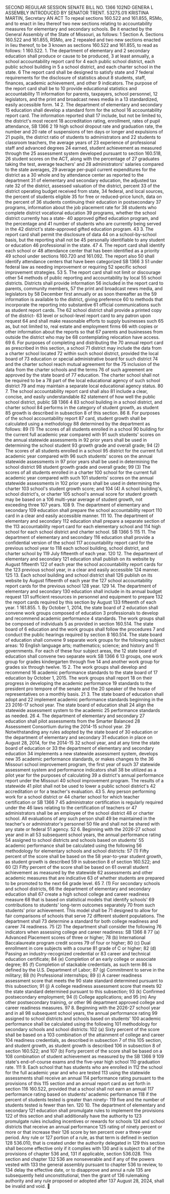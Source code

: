 SECOND REGULAR SESSION
SENATE BILL NO. 1366
102ND GENERA L ASSEMBLY
INTRODUCED BY SENATOR TRENT.
5327S.01I KRISTINA MARTIN, Secretary
AN ACT
To repeal sections 160.522 and 161.855, RSMo, and to enact in lieu thereof two new sections
relating to accountability measures for elementary and secondary schools.
Be it enacted by the General Assembly of the State of Missouri, as follows:
1 Section A. Sections 160.522 and 161.855, RSMo, are
2 repealed and two new sections enacted in lieu thereof, to be
3 known as sections 160.522 and 161.855, to read as follows:
1 160.522. 1. The department of elementary and
2 secondary education shall produce or cause to be produced,
3 at least annually, a school accountability report card for
4 each public school district, each public school building in
5 a school district, and each charter school in the state.
6 The report card shall be designed to satisfy state and
7 federal requirements for the disclosure of statistics about
8 students, staff, finances, academic achievement, and other
9 indicators. The purpose of the report card shall be to
10 provide educational statistics and accountability
11 information for parents, taxpayers, school personnel,
12 legislators, and the print and broadcast news media in a
13 standardized, easily accessible form.
14 2. The department of elementary and secondary
15 education shall develop a standard form for the school
16 accountability report card. The information reported shall
17 include, but not be limited to, the district's most recent
18 accreditation rating, enrollment, rates of pupil attendance,
SB 1366 2
19 high school dropout rate and graduation rate, the number and
20 rate of suspensions of ten days or longer and expulsions of
21 pupils, the district ratio of students to administrators and
22 students to classroom teachers, the average years of
23 experience of professional staff and advanced degrees
24 earned, student achievement as measured through the
25 assessment system developed pursuant to section 160.518,
26 student scores on the ACT, along with the percentage of
27 graduates taking the test, average teachers' and
28 administrators' salaries compared to the state averages,
29 average per-pupil current expenditures for the district as a
30 whole and by attendance center as reported to the department
31 of elementary and secondary education, the adjusted tax rate
32 of the district, assessed valuation of the district, percent
33 of the district operating budget received from state,
34 federal, and local sources, the percent of students eligible
35 for free or reduced-price lunch, data on the percent of
36 students continuing their education in postsecondary
37 programs, information about the job placement rate for
38 students who complete district vocational education
39 programs, whether the school district currently has a state-
40 approved gifted education program, and the percentage and
41 number of students who are currently being served in the
42 district's state-approved gifted education program.
43 3. The report card shall permit the disclosure of data
44 on a school-by-school basis, but the reporting shall not be
45 personally identifiable to any student or education
46 professional in the state.
47 4. The report card shall identify each school or
48 attendance center that has been identified as a priority
49 school under sections 160.720 and 161.092. The report also
50 shall identify attendance centers that have been categorized
SB 1366 3
51 under federal law as needing improvement or requiring
52 specific school improvement strategies.
53 5. The report card shall not limit or discourage other
54 methods of public reporting and accountability by local
55 school districts. Districts shall provide information
56 included in the report card to parents, community members,
57 the print and broadcast news media, and legislators by
58 December first annually or as soon thereafter as the
59 information is available to the district, giving preference
60 to methods that incorporate the reporting into substantive
61 official communications such as student report cards. The
62 school district shall provide a printed copy of the district-
63 level or school-level report card to any patron upon request
64 and shall make reasonable efforts to supply businesses such
65 as, but not limited to, real estate and employment firms
66 with copies or other information about the reports so that
67 parents and businesses from outside the district who may be
68 contemplating relocation have access.
69 6. For purposes of completing and distributing the
70 annual report card as prescribed in this section, a school
71 district may include the data from a charter school located
72 within such school district, provided the local board of
73 education or special administrative board for such district
74 and the charter school reach mutual agreement for the
75 inclusion of the data from the charter schools and the terms
76 of such agreement are approved by the state board of
77 education. The charter school shall not be required to be a
78 part of the local educational agency of such school district
79 and may maintain a separate local educational agency status.
80 7. The school accountability report card shall also
81 include a clear, concise, and easily understandable
82 statement of how well the public school district, public
SB 1366 4
83 school building in a school district, and charter school
84 performs in the category of student growth, as student
85 growth is described in subsection 8 of this section.
86 8. For purposes of the school accountability report
87 card, student growth shall be calculated using a methodology
88 determined by the department as follows:
89 (1) The scores of all students enrolled in a school
90 building for the current full academic year compared with
91 such students' scores on the annual statewide assessments in
92 prior years shall be used in determining the school student
93 growth grade and overall grade;
94 (2) The scores of all students enrolled in a school
95 district for the current full academic year compared with
96 such students' scores on the annual statewide assessments in
97 prior years shall be used in determining the school district
98 student growth grade and overall grade;
99 (3) The scores of all students enrolled in a charter
100 school for the current full academic year compared with such
101 students' scores on the annual statewide assessments in
102 prior years shall be used in determining the charter
103 school's student growth score; and
104 (4) A school building's, school district's, or charter
105 school's annual score for student growth may be based on a
106 multi-year average of student growth, not exceeding three
107 years.
108 9. The department of elementary and secondary
109 education shall prepare the school accountability report
110 card in a clear and easily accessible manner.
111 10. The department of elementary and secondary
112 education shall prepare a separate section of the
113 accountability report card for each elementary school and
114 high school for each school district and charter school.
SB 1366 5
115 11. The department of elementary and secondary
116 education shall provide a confidential version of the school
117 accountability report card for the previous school year to
118 each school building, school district, and charter school by
119 July fifteenth of each year.
120 12. The department of elementary and secondary
121 education shall publish on its website by August fifteenth
122 of each year the school accountability report cards for the
123 previous school year, in a clear and easily accessible
124 manner.
125 13. Each school building and school district shall
126 publish on its website by August fifteenth of each year the
127 school accountability report cards for the previous school
128 year.
129 14. The department of elementary and secondary
130 education shall include in its annual budget request
131 sufficient resources in personnel and equipment to prepare
132 the report cards required by this section by August
133 fifteenth of each year.
1 161.855. 1. By October 1, 2014, the state board of
2 education shall convene work groups composed of education
3 professionals to develop and recommend academic performance
4 standards. The work groups shall be composed of individuals
5 as provided in section 160.514. The state board of
6 education and the work groups shall follow the procedures
7 and conduct the public hearings required by section
8 160.514. The state board of education shall convene
9 separate work groups for the following subject areas:
10 English language arts; mathematics; science; and history and
11 governments. For each of these four subject areas, the
12 state board of education shall convene two separate work
SB 1366 6
13 groups, one work group for grades kindergarten through five
14 and another work group for grades six through twelve.
15 2. The work groups shall develop and recommend
16 academic performance standards to the state board of
17 education by October 1, 2015. The work groups shall report
18 on their progress in developing the academic performance
19 standards to the president pro tempore of the senate and the
20 speaker of the house of representatives on a monthly basis.
21 3. The state board of education shall adopt and
22 implement academic performance standards beginning in the
23 2016-17 school year. The state board of education shall
24 align the statewide assessment system to the academic
25 performance standards as needed.
26 4. The department of elementary and secondary
27 education shall pilot assessments from the Smarter Balanced
28 Assessment Consortium during the 2014-15 school year.
29 Notwithstanding any rules adopted by the state board of
30 education or the department of elementary and secondary
31 education in place on August 28, 2014, for the 2014-15
32 school year, and at any time the state board of education or
33 the department of elementary and secondary education
34 implements a new statewide assessment system, develops new
35 academic performance standards, or makes changes to the
36 Missouri school improvement program, the first year of such
37 statewide assessment system and performance indicators shall
38 be utilized as a pilot year for the purposes of calculating
39 a district's annual performance report under the Missouri
40 school improvement program. The results of a statewide
41 pilot shall not be used to lower a public school district's
42 accreditation or for a teacher's evaluation.
43 5. Any person performing work for a school district or
44 charter school for which teacher certification or
SB 1366 7
45 administrator certification is regularly required under the
46 laws relating to the certification of teachers or
47 administrators shall be an employee of the school district
48 or charter school. All evaluations of any such person shall
49 be maintained in the teacher's or administrator's personnel
50 file and shall not be shared with any state or federal
51 agency.
52 6. Beginning with the 2026-27 school year and in all
53 subsequent school years, the annual performance rating
54 assigned to school districts and schools based on students'
55 academic performance shall be calculated using the following
56 methodology for elementary schools and school districts:
57 (1) Fifty percent of the score shall be based on the
58 year-to-year student growth, as student growth is described
59 in subsection 8 of section 160.522; and
60 (2) Fifty percent of the score shall be based on
61 overall student achievement as measured by the statewide
62 assessments and other academic measures that are indicative
63 of whether students are prepared to be promoted to the next
64 grade level.
65 7. (1) For secondary schools and school districts,
66 the department of elementary and secondary education shall
67 create a high school college and career readiness measure
68 that is based on statistical models that identify schools'
69 contributions to students' long-term outcomes separately
70 from such students' prior achievement. This model shall be
71 designed to allow for fair comparisons of schools that serve
72 different student populations. The department shall
73 determine a standard for both college readiness and career
74 readiness.
75 (2) The department shall consider the following
76 indicators when assessing college and career readiness:
SB 1366 8
77 (a) Advanced Placement scores of three or higher;
78 (b) International Baccalaureate program credit scores
79 of four or higher;
80 (c) Dual enrollment in core subjects with a course
81 grade of C or higher;
82 (d) Passing an industry-recognized credential or
83 career and technical education certificate;
84 (e) Completion of an early college or associate degree;
85 (f) Completion of stackable credentials, as such term
86 is defined by the U.S. Department of Labor;
87 (g) Commitment to serve in the military;
88 (h) Professional internships;
89 (i) A career readiness assessment score that meets the
90 state standard determined pursuant to this subsection;
91 (j) A college readiness assessment score that meets
92 the state standard determined pursuant to this subsection;
93 (k) Confirmed postsecondary employment;
94 (l) College applications; and
95 (m) Any other postsecondary training, or other
96 department approved college and career readiness measures.
97 8. Beginning with the 2026-27 school year and in all
98 subsequent school years, the annual performance rating
99 assigned to school districts and schools based on students'
100 academic performance shall be calculated using the following
101 methodology for secondary schools and school districts:
102 (a) Sixty percent of the score shall be based on a
103 combination of the attainment of college and career
104 readiness credentials, as described in subsection 7 of this
105 section, and student growth, as student growth is described
106 in subsection 8 of section 160.522; and
107 (b) Forty percent of the score shall be based on a
108 combination of student achievement as measured by the
SB 1366 9
109 state's end-of-course exams and the five-year high school
110 graduation rate.
111 9. Each school that has students who are enrolled in
112 the school for the full academic year and who are tested
113 using the statewide assessments shall receive an annual
114 performance rating pursuant to the provisions of this
115 section and an annual report card as set forth in section
116 160.522, provided that a school shall not earn an annual
117 performance rating based on students' academic performance
118 if the percent of students tested is greater than ninety-
119 five and the number of students tested is fewer than ten.
120 10. The department of elementary and secondary
121 education shall promulgate rules to implement the provisions
122 of this section and shall additionally have the authority to
123 promulgate rules including incentives or rewards for schools
124 and school districts that receive an annual performance
125 rating of ninety percent or more or that increase their
126 score by ten percent over a three-year period. Any rule or
127 portion of a rule, as that term is defined in section
128 536.010, that is created under the authority delegated in
129 this section shall become effective only if it complies with
130 and is subject to all of the provisions of chapter 536 and,
131 if applicable, section 536.028. This section and chapter
132 536 are nonseverable and if any of the powers vested with
133 the general assembly pursuant to chapter 536 to review, to
134 delay the effective date, or to disapprove and annul a rule
135 are subsequently held unconstitutional, then the grant of
136 rulemaking authority and any rule proposed or adopted after
137 August 28, 2024, shall be invalid and void.
